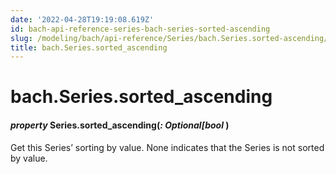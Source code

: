 ```yaml
---
date: '2022-04-28T19:19:08.619Z'
id: bach-api-reference-series-bach-series-sorted-ascending
slug: /modeling/bach/api-reference/Series/bach.Series.sorted-ascending/
title: bach.Series.sorted_ascending
---
```


# bach.Series.sorted_ascending


#### _property_ Series.sorted_ascending(_: Optional[bool_ )
Get this Series’ sorting by value. None indicates that the Series is not sorted by value.

<!-- !! processed by numpydoc !! -->
